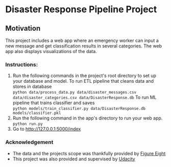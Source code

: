 # Disaster Response Pipeline Project
## Motivation
This project includes a web app where an emergency worker can input a new message and get classification results in several categories. The web app also displays visualizations of the data.

### Instructions:
1. Run the following commands in the project's root directory to set up your database and model. To run ETL pipeline that cleans data and stores in database  
`python data/process_data.py data/disaster_messages.csv data/disaster_categories.csv data/DisasterResponse.db`
To run ML pipeline that trains classifier and saves  
`python models/train_classifier.py data/DisasterResponse.db models/classifier.pkl`
2. Run the following command in the app's directory to run your web app.  
`python run.py`
3. Go to http://127.0.0.1:5000/index

### Acknowledgement
*	The data and the projects scope was thankfully provided by [Figure Eight](https://www.figure-eight.com)
*	This project was also provided and supervised by [Udacity](https://www.udacity.com/)